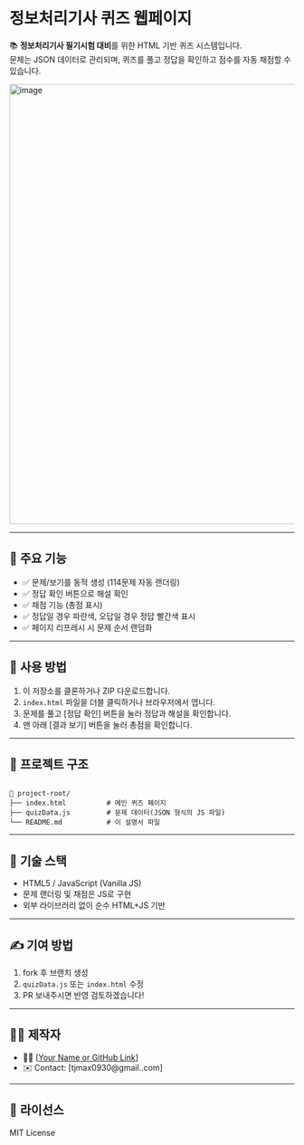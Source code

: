 # 정보처리기사 퀴즈 웹페이지

📚 **정보처리기사 필기시험 대비**를 위한 HTML 기반 퀴즈 시스템입니다.  
문제는 JSON 데이터로 관리되며, 퀴즈를 풀고 정답을 확인하고 점수를 자동 채점할 수 있습니다.

<img width="887" height="778" alt="image" src="https://github.com/user-attachments/assets/c1869c1b-1dbd-4722-bb09-55d89ddb4d2e" />


---

## 🚀 주요 기능

- ✅ 문제/보기를 동적 생성 (114문제 자동 랜더링)
- ✅ 정답 확인 버튼으로 해설 확인
- ✅ 채점 기능 (총점 표시)
- ✅ 정답일 경우 파란색, 오답일 경우 정답 빨간색 표시
- ✅ 페이지 리프레시 시 문제 순서 랜덤화

---

## 💾 사용 방법

1. 이 저장소를 클론하거나 ZIP 다운로드합니다.
2. `index.html` 파일을 더블 클릭하거나 브라우저에서 엽니다.
3. 문제를 풀고 [정답 확인] 버튼을 눌러 정답과 해설을 확인합니다.
4. 맨 아래 [결과 보기] 버튼을 눌러 총점을 확인합니다.

---

## 📂 프로젝트 구조

```

📁 project-root/
├── index.html          # 메인 퀴즈 페이지
├── quizData.js         # 문제 데이터(JSON 형식의 JS 파일)
└── README.md           # 이 설명서 파일

```

---

## 📌 기술 스택

- HTML5 / JavaScript (Vanilla JS)
- 문제 랜더링 및 채점은 JS로 구현
- 외부 라이브러리 없이 순수 HTML+JS 기반

---

## ✍️ 기여 방법

1. fork 후 브랜치 생성  
2. `quizData.js` 또는 `index.html` 수정  
3. PR 보내주시면 반영 검토하겠습니다!

---

## 🧑‍💻 제작자

- 👨‍💻 [[Your Name or GitHub Link](https://github.com/TaeJinKim0930)]
- ✉️ Contact: [tjmax0930@gmail..com]

---

## 📜 라이선스

MIT License
